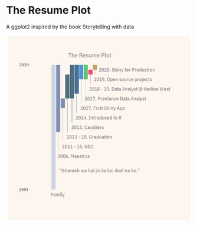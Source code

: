 # The Resume Plot

A ggplot2 inspired by the book Storytelling with data


![the resume plot](/img/the-resume-plot.png)